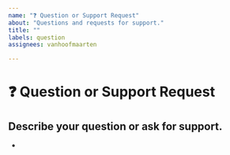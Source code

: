 ```yaml
---
name: "❓ Question or Support Request"
about: "Questions and requests for support."
title: ""
labels: question
assignees: vanhoofmaarten

---
```


<!--📛📛📛📛📛📛📛📛📛📛📛📛📛📛📛📛📛📛📛📛📛📛📛📛📛📛📛📛📛📛

Oh hi there! 😄

Before posting any question or ask for support, first read the project's README.md file and
(if there is any) the WIKI pages or any other additional documentation that might be listed
in the project's README.md file.

To expedite issue processing please search open and closed issues before submitting a new one.
Please read our Rules of Conduct at this repository's `.github/CODE_OF_CONDUCT.md`

📛📛📛📛📛📛📛📛📛📛📛📛📛📛📛📛📛📛📛📛📛📛📛📛📛📛📛📛📛📛📛📛-->

# **❓ Question or Support Request**

## **Describe your question or ask for support.**
<!-- A clear and concise description of what your doubt is. -->

*
